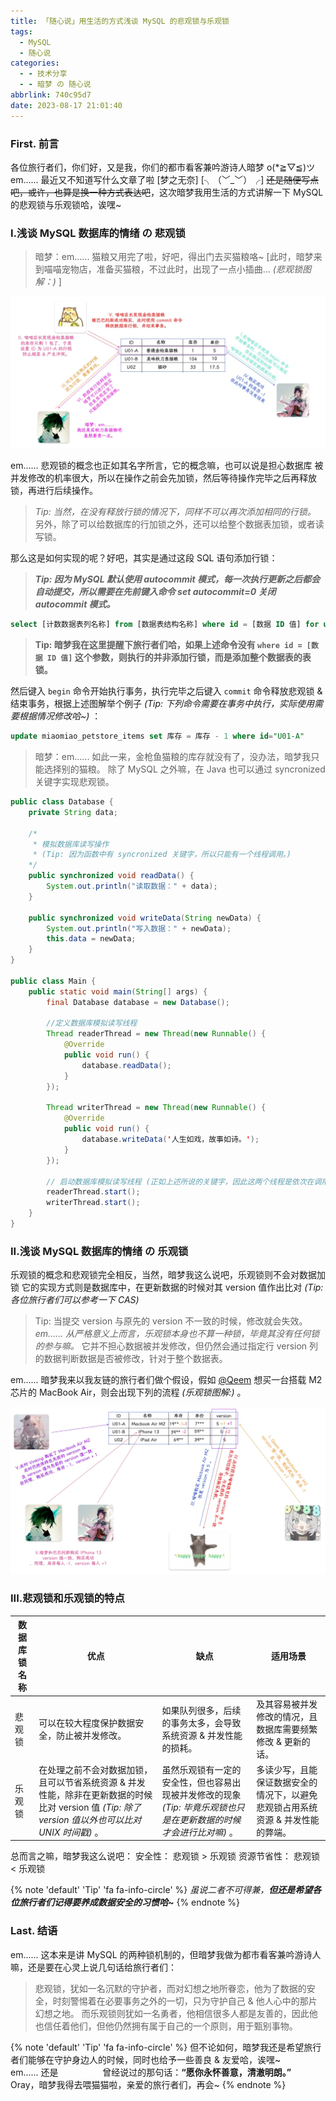 ```yaml
---
title: 「随心说」用生活的方式浅谈 MySQL 的悲观锁与乐观锁
tags:
  - MySQL
  - 随心说
categories:
  - - 技术分享
  - - 暗梦 の 随心说
abbrlink: 740c95d7
date: 2023-08-17 21:01:40
---
```

### First. 前言
各位旅行者们，你们好，又是我，你们的都市看客兼吟游诗人暗梦 o(*≧▽≦)ツ
em...... 最近又不知道写什么文章了啦 [梦之无奈]  [╮（﹀_﹀）╭]
~~还是随便写点吧，或许，也算是换一种方式表达吧~~，这次暗梦我用生活的方式讲解一下 MySQL 的悲观锁与乐观锁哈，诶嘿~

### I.浅谈 MySQL 数据库的情绪 の 悲观锁
> 暗梦：em...... 猫粮又用完了啦，好吧，得出门去买猫粮咯~
> [此时，暗梦来到喵喵宠物店，准备买猫粮，不过此时，出现了一点小插曲... *(悲观锁图解：)* ]

![悲观锁比喻图解](/static/20230817_14528.webp)

em...... 悲观锁的概念也正如其名字所言，它的概念嘛，也可以说是担心数据库
被并发修改的机率很大，所以在操作之前会先加锁，然后等待操作完毕之后再释放锁，再进行后续操作。
> *Tip: 当然，在没有释放行锁的情况下，同样不可以再次添加相同的行锁。*
> 另外，除了可以给数据库的行加锁之外，还可以给整个数据表加锁，或者读写锁。

那么这是如何实现的呢？好吧，其实是通过这段 SQL 语句添加行锁：
> ***Tip: 因为 MySQL 默认使用 autocommit 模式，每一次执行更新之后都会自动提交，所以需要在先前键入命令 set autocommit=0 关闭 autocommit 模式。***
```sql
select [计数数据表列名称] from [数据表结构名称] where id = [数据 ID 值] for update
```
> **Tip: 暗梦我在这里提醒下旅行者们哈，如果上述命令没有 `where id = [数据 ID 值]` 这个参数，则执行的并非添加行锁，而是添加整个数据表的表锁。**

然后键入 `begin` 命令开始执行事务，执行完毕之后键入 `commit` 命令释放悲观锁 & 结束事务，根据上述图解举个例子 *(Tip: 下列命令需要在事务中执行，实际使用需要根据情况修改哈~)* ：
```sql
update miaomiao_petstore_items set 库存 = 库存 - 1 where id="U01-A"
```

>暗梦：em......
> 如此一来，金枪鱼猫粮的库存就没有了，没办法，暗梦我只能选择别的猫粮。
> 除了 MySQL 之外嘛，在 Java 也可以通过 syncronized 关键字实现悲观锁。

```java
public class Database {
    private String data;

    /*
     * 模拟数据库读写操作
     * (Tip: 因为函数中有 syncronized 关键字，所以只能有一个线程调用。)
    */
    public synchronized void readData() {
        System.out.println("读取数据：" + data);
    }

    public synchronized void writeData(String newData) {
        System.out.println("写入数据：" + newData);
        this.data = newData;
    }
}

public class Main {
    public static void main(String[] args) {
        final Database database = new Database();

        //定义数据库模拟读写线程
        Thread readerThread = new Thread(new Runnable() {
            @Override
            public void run() {
                database.readData();
            }
        });

        Thread writerThread = new Thread(new Runnable() {
            @Override
            public void run() {
                database.writeData('人生如戏，故事如诗。');
            }
        });

        // 启动数据库模拟读写线程 (正如上述所说的关键字，因此这两个线程是依次在调用。)
        readerThread.start();
        writerThread.start();
    }
}
```

### II.浅谈 MySQL 数据库的情绪 の 乐观锁
乐观锁的概念和悲观锁完全相反，当然，暗梦我这么说吧，乐观锁则不会对数据加锁
它的实现方式则是数据库中，在更新数据的时候对其 version 值作出比对 *(Tip: 各位旅行者们可以参考一下 CAS)*
>Tip: 当提交 version 与原先的 version 不一致的时候，修改就会失效。
> *em...... 从严格意义上而言，乐观锁本身也不算一种锁，毕竟其没有任何锁的参与嘛。*
它并不担心数据被并发修改，但仍然会通过指定行 version 列的数据判断数据是否被修改，针对于整个数据表。

em......
暗梦我来以我友链的旅行者们做个假设，假如 [@Qeem](https://itstarqeem.space) 想买一台搭载 M2 芯片的 MacBook Air，则会出现下列的流程 *(乐观锁图解:)* 。

![乐观锁比喻图解](/static/20230817_20344.webp)

### III.悲观锁和乐观锁的特点
| 数据库锁名称 | 优点 | 缺点 | 适用场景
| ---- | ---- | ---- | ---- |
| 悲观锁 | 可以在较大程度保护数据安全，防止被并发修改。 | 如果队列很多，后续的事务太多，会导致系统资源 & 并发性能的损耗。| 及其容易被并发修改的情况，且数据库需要频繁修改 & 更新的话。 |
| 乐观锁 | 在处理之前不会对数据加锁，且可以节省系统资源 & 并发性能，除非在更新数据的时候比对 version 值 *(Tip: 除了 version 值以外也可以比对 UNIX 时间戳)* 。| 虽然乐观锁有一定的安全性，但也容易出现被并发修改的现象 *(Tip: 毕竟乐观锁也只是在更新数据的时候才会进行比对嘛)* 。| 多读少写，且能保证数据安全的情况下，以避免悲观锁占用系统资源 & 并发性能的弊端。|

总而言之嘛，暗梦我这么说吧：
安全性： 悲观锁 > 乐观锁
资源节省性： 悲观锁 < 乐观锁

{% note 'default' 'Tip' 'fa fa-info-circle' %}
<i>虽说二者不可得兼，<strong>但还是希望各位旅行者们记得要养成数据安全的习惯哈~</strong></i>
{% endnote %}

### Last. 结语
em...... 这本来是讲 MySQL 的两种锁机制的，但暗梦我做为都市看客兼吟游诗人嘛，还是要在心灵上说几句话给旅行者们：
> 悲观锁，犹如一名沉默的守护者，而对幻想之地所眷恋，他为了数据的安全，时刻警惕着在必要事务之外的一切，只为守护自己 & 他人心中的那片幻想之地。
> 而乐观锁则犹如一名勇者，他相信很多人都是友善的，因此他也信任着他们，但他仍然拥有属于自己的一个原则，用于甄别事物。

{% note 'default' 'Tip' 'fa fa-info-circle' %}
但不论如何，暗梦我还是希望旅行者们能够在守护身边人的时候，同时也给予一些善良 & 友爱哈，诶嘿~<br>
em...... 还是 <a style="color:#ffffff;" target="blank" href="https://vinking.top">@Vinking</a> 曾经说过的那句话：<strong>“愿你永怀善意，清澈明朗。”</strong><br>
Oray，暗梦我得去喂猫猫啦，亲爱的旅行者们，再会~
{% endnote %}